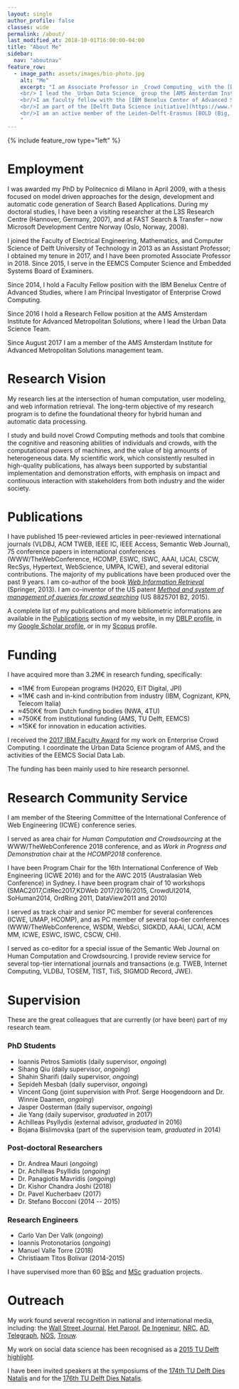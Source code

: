 ```yaml
---
layout: single
author_profile: false
classes: wide
permalink: /about/
last_modified_at: 2018-10-01T16:00:00-04:00
title: "About Me"
sidebar:
  nav: "aboutnav"
feature_row:
  - image_path: assets/images/bio-photo.jpg
    alt: "Me"
    excerpt: "I am Associate Professor in _Crowd Computing_ with the [Department of Software Technology](https://www.tudelft.nl/ewi/over-de-faculteit/afdelingen/software-technology/) of the [Faculty of Electrical Engineering, Mathematics, and Computer Science](https://www.tudelft.nl/en/eemcs/) (EEMCS) of [Delft University of Technology](https://www.tudelft.nl). 
    <br/> I lead the _Urban Data Science_ group the [AMS Amsterdam Institute for Advanced Metropolitan Solutions](https://www.ams-institute.org), where I am also Principal Investigator in Urban Data and Intelligence. 
    <br/>I am faculty fellow with the [IBM Benelux Center of Advanced Studies](http://www.research.ibm.com/university/cas/benelux/index.html). 
    <br/>I am part of the [Delft Data Science initiative](https://www.tudelft.nl/ewi/samenwerken/delft-data-science/), where I am actively involved in activities pertaining to the _Social Data Science_ work line. 
    <br/>I am an active member of the Leiden-Delft-Erasmus [BOLD (Big, Open and Linked Data) Cities initiative](http://www.centre-for-bold-cities.nl/home).
    "
---
```


{% include feature_row type="left" %}

# Employment

I was awarded my PhD by Politecnico di Milano in April 2009, with a thesis focused on model driven approaches for the design, development and automatic code generation of Search Based Applications. During my doctoral studies, I have been a visiting researcher at the L3S Research Centre (Hannover, Germany, 2007), and at FAST Search & Transfer – now Microsoft Development Centre Norway (Oslo, Norway, 2008).

I joined the Faculty of Electrical Engineering, Mathematics, and Computer Science of Delft University of Technology in 2013 as an Assistant Professor; I obtained my tenure in 2017, and I have been promoted Associate Professor in 2018. Since 2015, I serve in the EEMCS Computer Science and Embedded Systems Board of Examiners.

Since 2014, I hold a Faculty Fellow position with the IBM Benelux Centre of Advanced Studies, where I am Principal Investigator of Enterprise Crowd Computing.

Since 2016 I hold a Research Fellow position at the AMS Amsterdam Institute for Advanced Metropolitan Solutions, where I lead the Urban Data Science Team.

Since August 2017 I am a member of the AMS Amsterdam Institute for Advanced Metropolitan Solutions management team.
<!-- I have been appointed Principal Investigator of Urban Data and Intelligence in September 2018.-->


# Research Vision


My research lies at the intersection of human computation, user modeling, and web information retrieval. The long-term objective of my research program is to define the foundational theory for hybrid human and automatic data processing.

I study and build novel Crowd Computing  methods and tools that combine the cognitive and reasoning abilities of individuals and crowds, with the computational powers of machines, and the value of big amounts of heterogeneous data. My scientific work, which consistently resulted in high-quality publications, has always been supported by substantial implementation and demonstration efforts, with emphasis on impact and continuous interaction with stakeholders from both industry and the wider society.

# Publications

I have published 15 peer-reviewed articles in peer-reviewed international journals (VLDBJ, ACM TWEB, IEEE IC, IEEE Access, Semantic Web Journal),  75 conference papers in international conferences (WWW/TheWebConference, HCOMP, ESWC, ISWC, AAAI, IJCAI, CSCW, RecSys, Hypertext, WebScience, UMPA, ICWE), and several editorial contributions. The majority of my publications have been produced over the past 9 years. I am co-author of the book [_Web Information Retrieval_](http://www.springer.com/gp/book/9783642393136) (Springer, 2013). I am co-inventor of the US patent [_Method and system of management of queries for crowd searching_](https://patents.google.com/patent/US8825701B2/en) (US 8825701 B2, 2015).

A complete list of my publications and more bibliometric informations are available in the [Publications](/research/publications) section of my website, in my [DBLP profile](http://www.informatik.uni-trier.de/~ley/db/indices/a-tree/b/Bozzon:Alessandro.html),  in my [Google Scholar profile](http://bit.ly/BozzonScholarProfile), or in my [Scopus](http://bit.ly/BozzonScopusProfile) profile.

# Funding

I have acquired more than 3.2M&euro; in research funding, specifically: 

-  &asymp;1M&euro; from European programs (H2020, EIT Digital, JPI)
-  &asymp;1M&euro; cash and in-kind contribution from industry (IBM, Cognizant, KPN, Telecom Italia)
-  &asymp;450K&euro; from Dutch funding bodies (NWA, 4TU)
-  &asymp;750K&euro; from institutional funding (AMS, TU Delft, EEMCS)
-  &asymp;15K&euro; for innovation in education activities. 

I received the [2017 IBM Faculty Award]() for my work on Enterprise Crowd Computing. I coordinate the Urban Data Science program of AMS, and the activities of the EEMCS Social Data Lab. 

The funding has been mainly used to hire research personnel.


# Research Community Service

I am member of the Steering Committee of the International Conference of Web Engineering (ICWE) conference series. 

I served as area chair for _Human Computation and Crowdsourcing_ at the WWW/TheWebConference 2018 conference, and as _Work in Progress and Demonstration_ chair at the _HCOMP2018_ conference. 

I have been Program Chair for the 16th International Conference of Web Engineering (ICWE 2016) and for the AWC 2015 (Australasian Web Conference) in Sydney. I have been program chair of 10 workshops (SMAC2017,CitRec2017,KDWeb 2017/2016/2015, CrowdUI2014, SoHuman2014, OrdRing 2011, DataView2011 and 2010) 

I served as track chair and senior PC member for several conferences (ICWE, UMAP, HCOMP), and as PC member of several top-tier conferences (WWW/TheWebConference, WSDM, WebSci, SIGKDD, AAAI, IJCAI, ACM MM, ICWE, ESWC, ISWC, CSCW, CHI). 


I served as co-editor for a special issue of the Semantic Web Journal on Human Computation and Crowdsourcing. I provide review service for several top-tier international journals and transactions (e.g. TWEB, Internet Computing, VLDBJ, TOSEM, TIST, TiiS, SIGMOD Record, JWE).

# Supervision

These are the great colleagues that are currently (or have been) part of my research team. 

### PhD Students
- Ioannis Petros Samiotis (daily supervisor, _ongoing_)
- Sihang Qiu (daily supervisor, _ongoing_)
- Shahin Sharifi (daily supervisor, _ongoing_)
- Sepideh Mesbah (daily supervisor, _ongoing_)
- Vincent Gong (joint supervision with Prof. Serge Hoogendoorn and Dr. Winnie Daamen, _ongoing_)
- Jasper Oosterman (daily supervisor, _ongoing_)
- Jie Yang (daily supervisor, *graduated* in 2017)
- Achilleas Psyllydis (external advisor, *graduated* in 2016)
- Bojana Bislimovska (part of the supervision team, *graduated* in 2014)

### Post-doctoral Researchers
- Dr. Andrea Mauri (_ongoing_)
- Dr. Achilleas Psyllidis (_ongoing_)
- Dr. Panagiotis Mavridis (_ongoing_)
- Dr. Kishor Chandra Joshi (2018)
- Dr. Pavel Kucherbaev (2017)
- Dr. Stefano Bocconi (2014 -- 2015)

### Research Engineers
- Carlo Van Der Valk (_ongoing_)
- Ioannis Protonotarios (_ongoing_)
- Manuel Valle Torre (2018)
- Christiaam Titos Bolivar (2014-2015)

I have supervised more than 60 [BSc](/education/#supervised-bachelor-students) and [MSc](/education/#supervised-master-students) graduation projects. 

# Outreach

My work found several recognition in national and international media, including: the [Wall Street Journal](blogs.wsj.com/cio/2015/07/08/ibm-researchers-try-to-measure-employee-well-being-using-technology/), [Het Parool](https://www.parool.nl/amsterdam/met-mobiele-data-zien-of-de-stemming-omslaat~a4511904/), [De Ingenieur](https://www.deingenieur.nl/tijdschrift), [NRC](http://www.nrcq.nl/2015/09/25/social-glass-twitter-scannen-voor-een-betere-wereld), [AD](http://www.ad.nl/ad/nl/5595/Digitaal/article/detail/4144166/2015/09/17/Sociale-media-zijn-een-sensor-op-de-wereld.dhtml), [Telegraph](http://www.telegraaf.nl/sail/24400465/\_\_Managen\_van\_menigte\_bij\_Sail\_\_.html), [NOS](http://nos.nl/uitzending/9132-nos-journaal.html), [Trouw](https://twitter.com/LizzyJongma/status/650549148161298432). 

My work on social data science has been recognised as a [2015 TU Delft highlight](http://j.mp/tudhi15). 

I have been invited speakers at the symposiums of the [174th TU Delft Dies Natalis](https://repository.tudelft.nl/view/MMP/uuid:9e1a7415-db33-4277-b3d3-89cbd13c1b3a/) and for the [176th TU Delft Dies Natalis](https://www.tudelft.nl/actueel/176th-dies-natalis-tu-delft/symposium/).